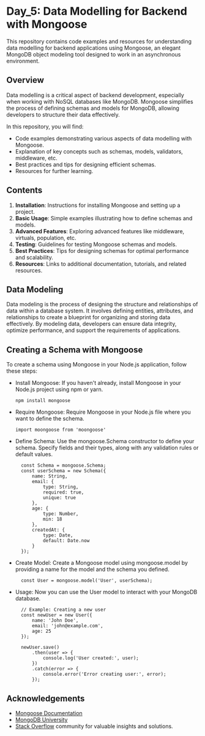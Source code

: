 # Day_5: Data Modelling for Backend with Mongoose
This repository contains code examples and resources for understanding data modelling for backend applications using Mongoose, an elegant MongoDB object modeling tool designed to work in an asynchronous environment.

## Overview

Data modelling is a critical aspect of backend development, especially when working with NoSQL databases like MongoDB. Mongoose simplifies the process of defining schemas and models for MongoDB, allowing developers to structure their data effectively.

In this repository, you will find:

- Code examples demonstrating various aspects of data modelling with Mongoose.
- Explanation of key concepts such as schemas, models, validators, middleware, etc.
- Best practices and tips for designing efficient schemas.
- Resources for further learning.

## Contents

1. **Installation**: Instructions for installing Mongoose and setting up a project.
2. **Basic Usage**: Simple examples illustrating how to define schemas and models.
3. **Advanced Features**: Exploring advanced features like middleware, virtuals, population, etc.
4. **Testing**: Guidelines for testing Mongoose schemas and models.
5. **Best Practices**: Tips for designing schemas for optimal performance and scalability.
6. **Resources**: Links to additional documentation, tutorials, and related resources.

## Data Modeling
Data modeling is the process of designing the structure and relationships of data within a database system. It involves defining entities, attributes, and relationships to create a blueprint for organizing and storing data effectively. By modeling data, developers can ensure data integrity, optimize performance, and support the requirements of applications.

## Creating a Schema with Mongoose
To create a schema using Mongoose in your Node.js application, follow these steps:

- Install Mongoose: If you haven't already, install Mongoose in your Node.js project using npm or yarn.

      npm install mongoose

- Require Mongoose: Require Mongoose in your Node.js file where you want to define the schema.

      import moongoose from 'moongoose'
- Define Schema: Use the mongoose.Schema constructor to define your schema. Specify fields and their types, along with any validation rules or default values.

        const Schema = mongoose.Schema;
        const userSchema = new Schema({
            name: String,
            email: {
                type: String,
                required: true,
                unique: true
            },
            age: {
                type: Number,
                min: 18
            },
            createdAt: {
                type: Date,
                default: Date.now
            }
        });
- Create Model: Create a Mongoose model using mongoose.model by providing a name for the model and the schema you defined.

        const User = mongoose.model('User', userSchema);

- Usage: Now you can use the User model to interact with your MongoDB database.

        // Example: Creating a new user
        const newUser = new User({
            name: 'John Doe',
            email: 'john@example.com',
            age: 25
        });
        
        newUser.save()
            .then(user => {
                console.log('User created:', user);
            })
            .catch(error => {
                console.error('Error creating user:', error);
            });


## Acknowledgements

- [Mongoose Documentation](https://mongoosejs.com/docs/index.html)
- [MongoDB University](https://university.mongodb.com/)
- [Stack Overflow](https://stackoverflow.com/) community for valuable insights and solutions.
